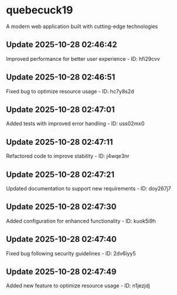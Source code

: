 # quebecuck19
A modern web application built with cutting-edge technologies

## Update 2025-10-28 02:46:42
Improved performance for better user experience - ID: hfi29cvv


## Update 2025-10-28 02:46:51
Fixed bug to optimize resource usage - ID: hc7y8s2d


## Update 2025-10-28 02:47:01
Added tests with improved error handling - ID: uss02mx0


## Update 2025-10-28 02:47:11
Refactored code to improve stability - ID: j4wqe3nr


## Update 2025-10-28 02:47:21
Updated documentation to support new requirements - ID: doy267j7


## Update 2025-10-28 02:47:30
Added configuration for enhanced functionality - ID: kuok5i9h


## Update 2025-10-28 02:47:40
Fixed bug following security guidelines - ID: 2dv6iyy5


## Update 2025-10-28 02:47:49
Added new feature to optimize resource usage - ID: n1jezjdj

